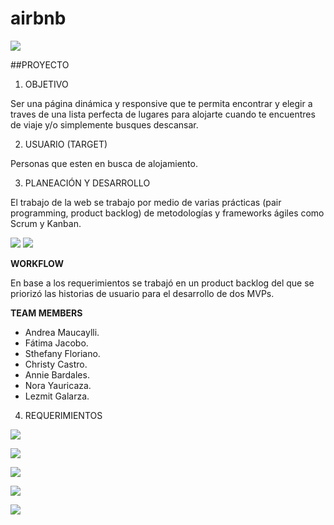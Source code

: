 # airbnb

![](http://2.1m.yt/3II5Zd2.png)

##PROYECTO

1. OBJETIVO

Ser una página dinámica y responsive que te permita encontrar y elegir a traves de una lista perfecta de lugares para alojarte cuando te encuentres de viaje y/o simplemente busques descansar. 


2. USUARIO (TARGET)

Personas que esten en busca de alojamiento.


3. PLANEACIÓN Y DESARROLLO

El trabajo de la web se trabajo por medio de varias prácticas (pair programming, product backlog) de metodologías y frameworks ágiles como Scrum y Kanban.

![](http://2.1m.yt/EjETkuF.jpg)
![](http://2.1m.yt/DsbTSGF.jpg)

**WORKFLOW**

En base a los requerimientos se trabajó en un product backlog del que se priorizó las historias de usuario para el desarrollo de dos MVPs.

**TEAM MEMBERS**

* Andrea Maucaylli. 
* Fátima Jacobo.
* Sthefany Floriano.
* Christy Castro.
* Annie Bardales.
* Nora Yauricaza.
* Lezmit Galarza.

4. REQUERIMIENTOS

![](http://3.1m.yt/BO2OdBp.jpg)

![](http://4.1m.yt/BrMNVl5.jpg)

![](http://3.1m.yt/wLP_Mk.jpg) 

![](http://3.1m.yt/izx38Ex.jpg)

![](http://1.1m.yt/phSZMBQ.jpg)
